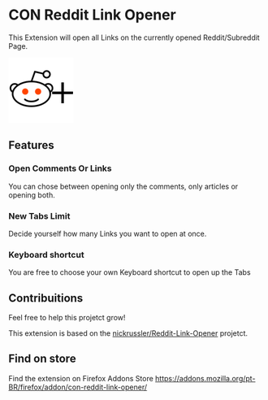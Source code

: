 # CON Reddit Link Opener

This Extension will open all Links on the currently opened Reddit/Subreddit Page.

![logo](img/icon128.png)

## Features

### Open Comments Or Links

You can chose between opening only the comments, only articles or opening both.

### New Tabs Limit

Decide yourself how many Links you want to open at once.

### Keyboard shortcut

You are free to choose your own Keyboard shortcut to open up the Tabs

## Contribuitions

Feel free to help this projetct grow!

This extension is based on the [nickrussler/Reddit-Link-Opener](https://github.com/nickrussler/Reddit-Link-Opener) projetct. 

## Find on store
Find the extension on Firefox Addons Store https://addons.mozilla.org/pt-BR/firefox/addon/con-reddit-link-opener/
